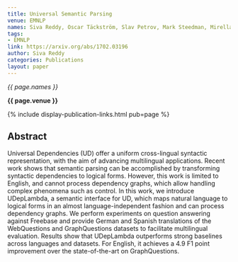 ```yaml
---
title: Universal Semantic Parsing
venue: EMNLP
names: Siva Reddy, Oscar Täckström, Slav Petrov, Mark Steedman, Mirella Lapata
tags:
- EMNLP
link: https://arxiv.org/abs/1702.03196
author: Siva Reddy
categories: Publications
layout: paper
---
```


*{{ page.names }}*

**{{ page.venue }}**

{% include display-publication-links.html pub=page %}

## Abstract

Universal Dependencies (UD) offer a uniform cross-lingual syntactic representation, with the aim of advancing multilingual applications. Recent work shows that semantic parsing can be accomplished by transforming syntactic dependencies to logical forms. However, this work is limited to English, and cannot process dependency graphs, which allow handling complex phenomena such as control. In this work, we introduce UDepLambda, a semantic interface for UD, which maps natural language to logical forms in an almost language-independent fashion and can process dependency graphs. We perform experiments on question answering against Freebase and provide German and Spanish translations of the WebQuestions and GraphQuestions datasets to facilitate multilingual evaluation. Results show that UDepLambda outperforms strong baselines across languages and datasets. For English, it achieves a 4.9 F1 point improvement over the state-of-the-art on GraphQuestions.